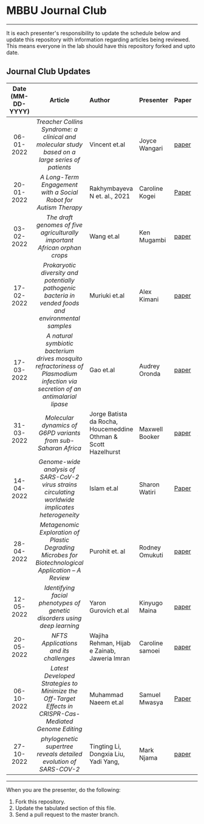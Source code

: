 # MBBU Journal Club
---
It is each presenter's responsibility to update the schedule below and update this repository with information regarding articles being reviewed. This means everyone in the lab should have this repository forked and upto date.

Journal Club Updates
---
Date (MM-DD-YYYY)| Article | Author | Presenter | Paper | Presentation_link
:---: | :---: | :--- | :--- | :--- | :---
06-01-2022| *Treacher Collins Syndrome: a clinical and molecular study based on a large series of patients* | Vincent et.al | Joyce Wangari | [paper](https://www.nature.com/articles/gim201529)| [presentation link](https://docs.google.com/presentation/d/104IYYWu3AaH6LTka9aOL0Ayg4m5_N1EK/edit#slide=id.p1)
20-01-2022 | *A Long-Term Engagement with a Social Robot for Autism Therapy*|Rakhymbayeva N et. al., 2021 | Caroline Kogei | [Paper](https://www.frontiersin.org/articles/10.3389/frobt.2021.669972/full)|[Presentation link](https://docs.google.com/presentation/d/1RxlyoQmJ4c3YIo-LjAtUhxBdRnLs9OST/edit?usp=sharing&ouid=117239724346945185906&rtpof=true&sd=true)
03-02-2022 | *The draft genomes of five agriculturally important African orphan crops* | Wang et.al | Ken Mugambi | [paper](https://academic.oup.com/gigascience/article/8/3/giy152/5232229) | [presentation link](https://docs.google.com/presentation/d/1KrR39z0-86j5_K5vEJO8pxLaSauQ50XFdLc_dCVmPVI/edit#slide=id.p3)
17-02-2022 | *Prokaryotic diversity and potentially pathogenic bacteria in vended foods and environmental samples* | Muriuki et.al | Alex Kimani | [paper](https://annalsmicrobiology.biomedcentral.com/articles/10.1186/s13213-021-01640-w)| [presentation link](https://drive.google.com/file/d/12U0uDRgLV1lLLBZVnZBxeNIx-3-SEjaI/view?ths=true)
17-03-2022 | *A natural symbiotic bacterium drives mosquito refractoriness of Plasmodium infection via secretion of an antimalarial lipase* | Gao et.al | Audrey Oronda | [paper](https://www.nature.com/articles/s41564-021-00899-8) | [presentation link](https://docs.google.com/presentation/d/1bmIg06kY1yE2mJ0VknQ419agoBXrFjQCoC1M8ZJENRc/edit#slide=id.p)
31-03-2022 | *Molecular dynamics of G6PD variants from sub-Saharan Africa* | Jorge Batista da Rocha, Houcemeddine Othman & Scott Hazelhurst | Maxwell Booker | [paper](https://www.sciencedirect.com/science/article/pii/S240558082200036X?via%3Dihub) | [Presentation link](https://docs.google.com/presentation/d/1y8bc5ztYpSMy7JVX0ctXiD7oDNrRkED-IGB3EN4fV0k/edit?usp=sharing)
14-04-2022 | *Genome-wide analysis of SARS-CoV-2 virus strains circulating worldwide implicates heterogeneity* | Islam et.al| Sharon Watiri| [Paper]( https://www.nature.com/articles/s41598-020-70812-6#Sec1)|[Presentation link](https://docs.google.com/presentation/d/1GAoQbT-BWQ8ilnlp5rHmUJvydJP07R-XGV5Yk8agHIE/edit#slide=id.p)
28-04-2022 | *Metagenomic Exploration of Plastic Degrading Microbes for Biotechnological Application – A Review* | Purohit et. al | Rodney Omukuti | [paper](https://www.ncbi.nlm.nih.gov/pmc/articles/PMC7521044/) | [Presentation link](https://docs.google.com/presentation/d/1b_3dYfkTV3Wz_LMmklYsnZqtC_LjbRmP/edit?usp=sharing&ouid=102786403682468986387&rtpof=true&sd=true)
12-05-2022 | *Identifying facial phenotypes of genetic disorders using deep learning* | Yaron Gurovich et.al | Kinyugo Maina | [paper](https://www.nature.com/articles/s41591-018-0279-0?13570) | [presentation link](https://docs.google.com/presentation/d/1dwtYeyBZj12haIdO23AgpXBvIvS8FXYYtciezkxXhVQ/edit?usp=sharing)
20-05-2022 | *NFTS Applications and its challenges* | Wajiha Rehman, Hijab e Zainab, Jaweria Imran |Caroline samoei | [paper](https://www.researchgate.net/publication/357900561_NFTs_Applications_and_Challenges) | [presentation link](https://docs.google.com/presentation/d/1KdM-UZUTisr6_ofcrCyfbfpUYPzGwZ4jTyqPbae3Qq0/edit?usp=sharing)
06-10-2022 | *Latest Developed Strategies to Minimize the Off-Target Effects in CRISPR-Cas-Mediated Genome Editing* | Muhammad Naeem et.al | Samuel Mwasya | [Paper](https://www.mdpi.com/2073-4409/9/7/1608/htm) | [Presentation link](https://docs.google.com/presentation/d/1YzXGsVSPPGcs5x6tmXcRfmxVscSw05JIumo-LzJ2oDs/edit?usp=sharing)
27-10-2022 | *phylogenetic supertree reveals detailed evolution of SARS-COV-2* | Tingting Li, Dongxia Liu, Yadi Yang, |Mark Njama | [paper](https://www.nature.com/articles/s41598-020-79484-8#MOESM1) | [presentation link](https://docs.google.com/presentation/d/1SqnXX3Pqnc0KdoU0gdbBVB0lygb0YkGn/edit?usp=sharing&ouid=104399667964329150001&rtpof=true&sd=true)
---

When you are the presenter, do the following:
 1. Fork this repository.
 2. Update the tabulated section of this file.
 3. Send a pull request to the master branch.

